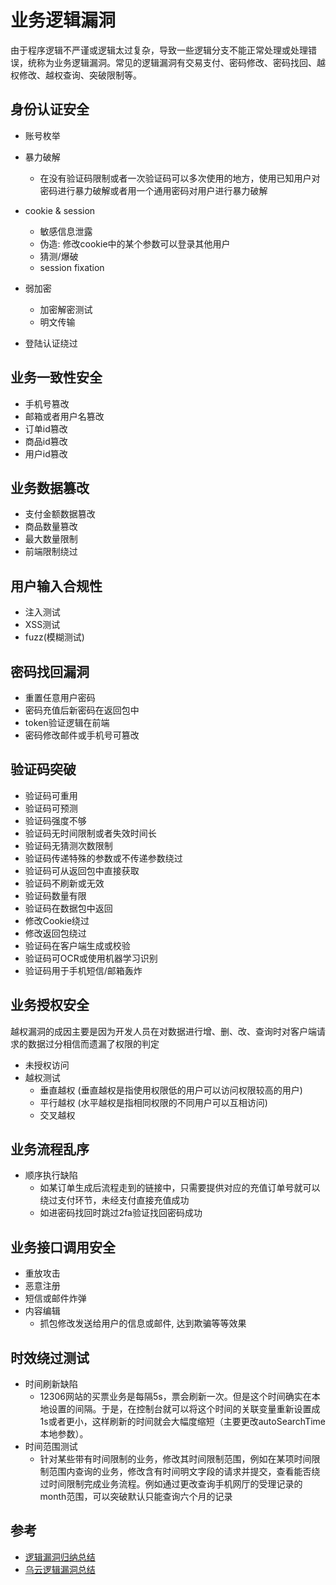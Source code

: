 
# 业务逻辑漏洞

由于程序逻辑不严谨或逻辑太过复杂，导致一些逻辑分支不能正常处理或处理错误，统称为业务逻辑漏洞。常见的逻辑漏洞有交易支付、密码修改、密码找回、越权修改、越权查询、突破限制等。

## 身份认证安全

- 账号枚举

- 暴力破解
  - 在没有验证码限制或者一次验证码可以多次使用的地方，使用已知用户对密码进行暴力破解或者用一个通用密码对用户进行暴力破解

- cookie & session
  - 敏感信息泄露
  - 伪造: 修改cookie中的某个参数可以登录其他用户
  - 猜测/爆破
  - session fixation

- 弱加密
  - 加密解密测试
  - 明文传输

- 登陆认证绕过

## 业务一致性安全

- 手机号篡改
- 邮箱或者用户名篡改
- 订单id篡改
- 商品id篡改
- 用户id篡改

## 业务数据篡改

- 支付金额数据篡改
- 商品数量篡改
- 最大数量限制
- 前端限制绕过

## 用户输入合规性

- 注入测试
- XSS测试
- fuzz(模糊测试)

## 密码找回漏洞

- 重置任意用户密码
- 密码充值后新密码在返回包中
- token验证逻辑在前端
- 密码修改邮件或手机号可篡改

## 验证码突破

- 验证码可重用
- 验证码可预测
- 验证码强度不够
- 验证码无时间限制或者失效时间长
- 验证码无猜测次数限制
- 验证码传递特殊的参数或不传递参数绕过
- 验证码可从返回包中直接获取
- 验证码不刷新或无效
- 验证码数量有限
- 验证码在数据包中返回
- 修改Cookie绕过
- 修改返回包绕过
- 验证码在客户端生成或校验
- 验证码可OCR或使用机器学习识别
- 验证码用于手机短信/邮箱轰炸

## 业务授权安全

越权漏洞的成因主要是因为开发人员在对数据进行增、删、改、查询时对客户端请求的数据过分相信而遗漏了权限的判定

- 未授权访问
- 越权测试
  - 垂直越权 (垂直越权是指使用权限低的用户可以访问权限较高的用户)
  - 平行越权 (水平越权是指相同权限的不同用户可以互相访问)
  - 交叉越权

## 业务流程乱序

- 顺序执行缺陷
  - 如某订单生成后流程走到的链接中，只需要提供对应的充值订单号就可以绕过支付环节，未经支付直接充值成功
  - 如进密码找回时跳过2fa验证找回密码成功

## 业务接口调用安全

- 重放攻击
- 恶意注册
- 短信或邮件炸弹
- 内容编辑
  - 抓包修改发送给用户的信息或邮件, 达到欺骗等等效果

## 时效绕过测试

- 时间刷新缺陷
  - 12306网站的买票业务是每隔5s，票会刷新一次。但是这个时间确实在本地设置的间隔。于是，在控制台就可以将这个时间的关联变量重新设置成1s或者更小，这样刷新的时间就会大幅度缩短（主要更改autoSearchTime本地参数）。
- 时间范围测试
  - 针对某些带有时间限制的业务，修改其时间限制范围，例如在某项时间限制范围内查询的业务，修改含有时间明文字段的请求并提交，查看能否绕过时间限制完成业务流程。例如通过更改查询手机网厅的受理记录的month范围，可以突破默认只能查询六个月的记录


## 参考

- [逻辑漏洞归纳总结](http://sm0nk.com/2017/10/18/%E9%80%BB%E8%BE%91%E6%BC%8F%E6%B4%9E%E5%BD%92%E7%BA%B3%E6%80%BB%E7%BB%93/)
- [乌云逻辑漏洞总结](https://wooyun.js.org/drops/%E4%B8%9A%E5%8A%A1%E5%AE%89%E5%85%A8%E6%BC%8F%E6%B4%9E%E6%8C%96%E6%8E%98%E5%BD%92%E7%BA%B3%E6%80%BB%E7%BB%93.html)